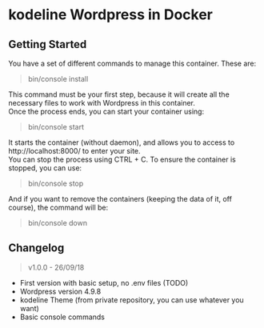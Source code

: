 # kodeline Wordpress in Docker

## Getting Started

You have a set of different commands to manage this container. These are:

> bin/console install

This command must be your first step, because it will create all the necessary files to work with Wordpress in this container.
<br/>Once the process ends, you can start your container using:

> bin/console start

It starts the container (without daemon), and allows you to access to http://localhost:8000/ to enter your site.
<br/>You can stop the process using CTRL + C. To ensure the container is stopped, you can use:

> bin/console stop

And if you want to remove the containers (keeping the data of it, off course), the command will be:

> bin/console down

## Changelog

> v1.0.0 - 26/09/18

- First version with basic setup, no .env files (TODO)
- Wordpress version 4.9.8
- kodeline Theme (from private repository, you can use whatever you want)
- Basic console commands